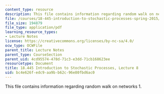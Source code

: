 ```yaml
---
content_type: resource
description: This file contains information regarding random walk on networks 1.
file: /courses/18-445-introduction-to-stochastic-processes-spring-2015/bc4e626fedc9aa9bb62c96e80fbd6ac0_MIT18_445S15_lecture8.pdf
file_size: 194879
file_type: application/pdf
learning_resource_types:
- Lecture Notes
license: https://creativecommons.org/licenses/by-nc-sa/4.0/
ocw_type: OCWFile
parent_title: Lecture Notes
parent_type: CourseSection
parent_uid: 4cd95574-478d-71c3-e3dd-71cb168623ee
resourcetype: Document
title: 18.445 Introduction to Stochastic Processes, Lecture 8
uid: bc4e626f-edc9-aa9b-b62c-96e80fbd6ac0
---
```

This file contains information regarding random walk on networks 1.